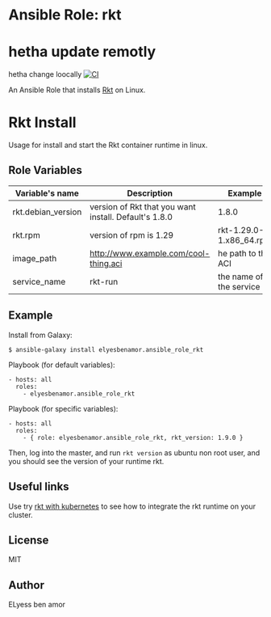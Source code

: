 
# Ansible Role: rkt
hetha update remotly
=======
hetha change loocally
[![CI](https://github.com/geerlingguy/ansible-role-kubernetes/workflows/CI/badge.svg?event=push)](https://github.com/geerlingguy/ansible-role-kubernetes/actions?query=workflow%3ACI)

An Ansible Role that installs [Rkt](https://coreos.com/rkt/docs/latest/) on Linux.

Rkt Install
=========

Usage for install and start the Rkt container runtime in linux.

Role Variables
--------------

| Variable's name | Description | Example |
| --------------- | ----------- | ------- |
| rkt.debian_version  | version of Rkt that you want install. Default's 1.8.0  | 1.8.0  |
|rkt.rpm| version of rpm is 1.29|rkt-1.29.0-1.x86_64.rpm|
|image_path|http://www.example.com/cool-thing.aci|he path to the ACI |
|service_name|rkt-run |the name of the service|


Example 
----------------

Install from Galaxy:

	$ ansible-galaxy install elyesbenamor.ansible_role_rkt

Playbook (for default variables):

    - hosts: all
      roles: 
      	- elyesbenamor.ansible_role_rkt

Playbook (for specific variables):

    - hosts: all
      roles:
      	- { role: elyesbenamor.ansible_role_rkt, rkt_version: 1.9.0 }


Then, log into the master, and run `rkt version` as ubuntu non root user, and you should see the version of your runtime rkt.

## Useful links

Use try [rkt with kubernetes](https://coreos.com/rkt/docs/latest/using-rkt-with-kubernetes.html) to see how to integrate the rkt runtime on your cluster.

License
-------

MIT

Author
------

ELyess ben amor
